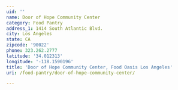```yaml
---
uid: ''
name: Door of Hope Community Center
category: Food Pantry
address_1: 1414 South Atlantic Blvd.
city: Los Angeles
state: CA
zipcode: '90022'
phone: 323.262.2777
latitude: '34.012313'
longitude: '-118.1590196'
title: 'Door of Hope Community Center, Food Oasis Los Angeles'
uri: /food-pantry/door-of-hope-community-center/

---
```

